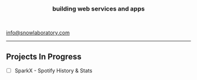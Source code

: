 <!--
🧙 Remember, you can do mighty things with the power of [Markdown]
(https://docs.github.com/github/writing-on-github/getting-started-with-writing-and-formatting-on-github/basic-writing-and-formatting-syntax)
-->


<p align="center">
<!-- <img src="https://github.com/SnowBuilds/.github/blob/main/profile/SnowLabs.webp?raw=true" alt="SnowBuilds Logo" align="center" /> -->
<!-- <br/> -->
<h3 align="center">building web services and apps</h3>
<br />
  <p>
      <a align="center" href="mailto:info@snowlaboratory.com">info@snowlaboratory.com</a>    
  </p>
</p>

---

## Projects In Progress
- [ ] SparkX - Spotify History & Stats 
